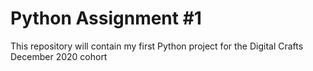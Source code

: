 # Python Assignment #1

This repository will contain my first Python project for the Digital Crafts December 2020 cohort